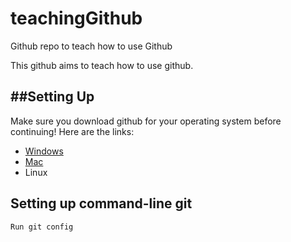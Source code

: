 # teachingGithub
Github repo to teach how to use Github

This github aims to teach how to use github.

##Setting Up
------------
Make sure you download github for your operating system before continuing! Here are the links:

* [Windows](https://windows.github.com/)
* [Mac](https://mac.github.com/)
* Linux


## Setting up command-line git

	Run git config

	